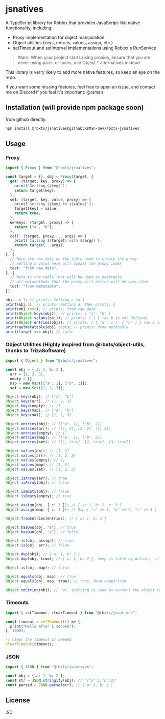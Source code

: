 # jsnatives

A TypeScript library for Roblox that provides JavaScript-like native functionality, including:

- Proxy implementation for object manipulation
- Object utilities (keys, entries, values, assign, etc.)
- setTimeout and setInterval implementations using Roblox's RunService

> Warn: When your project starts using proxies, ensure that you are never using pairs, or ipairs, use Object.* alternatives instead.

This library is verry likely to add more native features, so keep an eye on the repo.

If you want some missing features, feel free to open an issue, and contact me on Discord if you feel it's important: @rsman

## Installation (will provide npm package soon)

<!-- ```bash
npm install @rbxts/jsnatives
``` -->
from github directly:

```bash
npm install @rbxts/jsnatives@github:RsMan-Dev/rbxts-jsnatives
```

## Usage

### Proxy

```typescript
import { Proxy } from "@rbxts/jsnatives";

const target = {}, obj = Proxy(target, {
  get: (target, key, proxy) => {
    print(`Getting ${key}`);
    return target[key];
  },
  set: (target, key, value, proxy) => {
    print(`Setting ${key} to ${value}`);
    target[key] = value;
    return true;
  },
  ownKeys: (target, proxy) => {
    return ["a", "b"];
  },
  call: (target, proxy, ...args) => {
    print(`Calling ${target} with ${args}`);
    return target(...args);
  },
}, {
  // here are raw data on the table used to create the proxy
  // setting a value here will bypass the proxy index
  test: "from raw data",
}, {
  // here is the table that will be used as metatable
  // all metamethods that the proxy will define will be overriden
  test: "from metatable",
});

obj.a = 1; // prints: Setting a to 1
print(obj.a); // prints: Getting a, then prints: 1
print(obj.test); // prints: from raw data
print(Object.keys(obj)); // prints: { "a", "b" }
print(Object.values(obj)); // prints: { 1 } (as b is not defined)
print(Object.entries(obj)); // prints: { { "a", 1 }, { "b" } } (as b is not defined)
print(getmetatable(obj).test); // prints: from metatable
print(target === obj); // false
```

### Object Utilities (Highly inspired from @rbxts/object-utils, thanks to TrizaSoftware)

```typescript
import { Object } from "@rbxts/jsnatives";

const obj = { a: 1, b: 2 }, 
  arr = [1, 2, 3], 
  empty = {},
  map = new Map([["a", 1], ["b", 2]]), 
  set = new Set([1, 2, 3]);

Object.keys(obj); // ["a", "b"]
Object.keys(arr); // [1, 2, 3]
Object.keys(empty); // []
Object.keys(map); // ["a", "b"]
Object.keys(set); // [1, 2, 3]

Object.entries(obj); // [["a", 1], ["b", 2]]
Object.entries(arr); // [[1, 1], [2, 2], [3, 3]]
Object.entries(empty); // []
Object.entries(map); // [["a", 1], ["b", 2]]
Object.entries(set); // [[1, true], [2, true], [3, true]]

Object.values(obj); // [1, 2]
Object.values(arr); // [1, 2, 3]
Object.values(empty); // []
Object.values(map); // [1, 2]
Object.values(set); // [1, 2, 3]

Object.isArray(arr); // true
Object.isArray(obj); // false

Object.isEmpty(obj); // false
Object.isEmpty(empty); // true

Object.assign(obj, { c: 3 }); // { a: 1, b: 2, c: 3 }
Object.assign(map, { c: 3 }); // Map { "a" => 1, "b" => 2, "c" => 3 }

Object.fromEntries(entries); // { a: 1, b: 2 }

Object.hasOwn(obj, "a"); // true
Object.hasOwn(obj, "c"); // false

Object.is(obj, assign); // true
Object.is(obj, arr); // false

Object.dup(obj); // { a: 1, b: 2 }
Object.dup(obj, true); // { a: 1, b: 2 }, deep is false by default, if false, nested object keeps the same reference

Object.is(obj, map); // false

Object.equals(obj, map); // true
Object.equals(obj, map, true); // true, deep comparison

Object.toString(obj); // "a", toString is used to convert the object to a string as json string
```

### Timeouts

```typescript
import { setTimeout, clearTimeout } from "@rbxts/jsnatives";

const timeout = setTimeout(() => {
  print("Hello after 1 second");
}, 1000);

// Clear the timeout if needed
clearTimeout(timeout);
```

### JSON

```typescript
import { JSON } from "@rbxts/jsnatives";

const obj = { a: 1, b: 2 }; 
const str = JSON.stringify(obj); // "{"a":1,"b":2}"
const parsed = JSON.parse(str); // { a: 1, b: 2 }
```

## License

ISC
